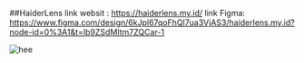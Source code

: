 ##HaiderLens
link websit : https://haiderlens.my.id/
link Figma: https://www.figma.com/design/6kJpl67qoFhQl7ua3VjAS3/haiderlens.my.id?node-id=0%3A1&t=Ib9ZSdMItm7ZQCar-1

![hee](https://github.com/yusya11/Haiderlens_UAS_Semerter4/assets/143923293/3d24316c-9f16-438d-b819-31961ce724d9)
